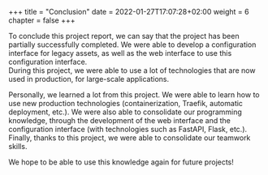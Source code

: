 +++
title = "Conclusion"
date = 2022-01-27T17:07:28+02:00
weight = 6
chapter = false
+++

To conclude this project report, we can say that the project has been partially successfully completed.
We were able to develop a configuration interface for legacy assets, as well as the web interface to use this configuration interface. \
During this project, we were able to use a lot of technologies that are now used in production, for large-scale applications.

Personally, we learned a lot from this project. We were able to learn how to use new production technologies (containerization, Traefik, automatic deployment, etc.).
We were also able to consolidate our programming knowledge, through the development of the web interface and the configuration interface (with technologies such as FastAPI, Flask, etc.). \
Finally, thanks to this project, we were able to consolidate our teamwork skills.

We hope to be able to use this knowledge again for future projects!
